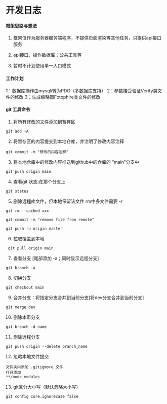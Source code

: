 # 开发日志 #

#### 框架思路与想法 ####

1. 框架值作为服务器服务端程序，不提供页面渲染等其他任务，只提供api接口服务

2. api接口，操作数据库；公共工具等

3. 暂时不计划使用单一入口模式

#### 工作计划 ####
1：数据库操作由mysqli转为PDO（多数据库支持）
2：参数接受验证Verify类文件的修改
3：生成缩略图Fotophire类文件的修改

#### git 工具命令 ####

1. 将所有修改的文件添加到暂存区

````
git add -A
````

2. 将暂存区的内容提交到本地仓库，并注明了修改内容注释

````
git commit -m "修改的内容注释"
````

3. 将本地仓库中的修改内容推送到github中的仓库的 “main”分支中

````
git push origin main
````

4. 查看git 状态;在那个分支上

````
git status
````
5. 删除远程库文件，但本地保留该文件    rm中多文件需要 -r

````
git rm --cached xxx
````
````
git commit -m "remove file from remote"
````
````
git push -u origin master
````

6. 拉取覆盖到本地

````
 git pull origin main
````

7. 查看分支 [尾部添加 -a；同时显示远程分支]
```
git branch -a
```
8. 切换分支
```
git checkout main
```
9. 合并分支：将指定分支合并到当前分支[将dev分支合并到当前分支]
```
git merge dev
```
10. 删除本币分支
```
git branch -d name
```
11. 删除远程分支
```
git push origin --delete branch_name
```
12. 忽略本地文件提交
```
文件夹内添加 .gitigmore 文件
打开添加
**/node_modules
```
13. git区分大小写（默认忽略大小写）
```
git config core.ignorecase false
```
